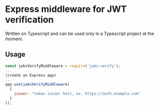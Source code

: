# Express middleware for JWT verification


Written on Typescript and can be used only in a Typescript project at the moment.

## Usage 

```javascript
const jwksVerifyMiddleware = require('jwks-verify');
...
(create an Express app)
...
app.use(jwksVerifyMiddleware(
  {
    issuer: "token issuer host, ex. https://auth.example.com"
  }
));
```
